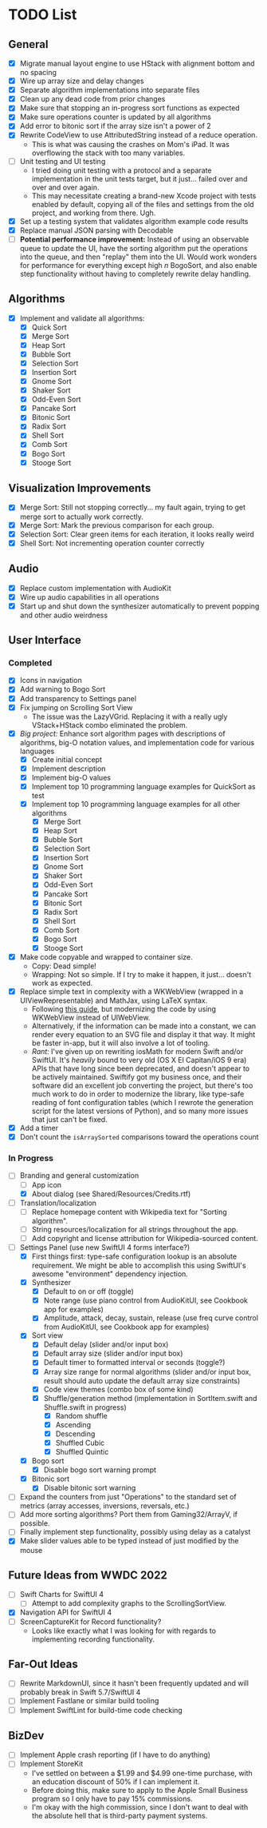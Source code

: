 # TODO List

## General

* [x] Migrate manual layout engine to use HStack with alignment bottom and no spacing
* [x] Wire up array size and delay changes
* [x] Separate algorithm implementations into separate files
* [x] Clean up any dead code from prior changes
* [x] Make sure that stopping an in-progress sort functions as expected
* [x] Make sure operations counter is updated by all algorithms
* [x] Add error to bitonic sort if the array size isn't a power of 2
* [x] Rewrite CodeView to use AttributedString instead of a reduce operation.
  * This is what was causing the crashes on Mom's iPad. It was overflowing the stack with too many variables.
* [ ] Unit testing and UI testing
  * I tried doing unit testing with a protocol and a separate implementation in the unit tests target, but it just... failed over and over and over again.
  * This may necessitate creating a brand-new Xcode project with tests enabled by default, copying all of the files and settings from the old project, and working from there. Ugh.
* [x] Set up a testing system that validates algorithm example code results
* [x] Replace manual JSON parsing with Decodable
* [ ] **Potential performance improvement:** Instead of using an observable queue to update the UI, have the sorting algorithm put the operations into the queue, and then "replay" them into the UI. Would work wonders for performance for everything except high *n* BogoSort, and also enable step functionality without having to completely rewrite delay handling.

## Algorithms

* [x] Implement and validate all algorithms:
  * [x] Quick Sort
  * [x] Merge Sort
  * [x] Heap Sort
  * [x] Bubble Sort
  * [x] Selection Sort
  * [x] Insertion Sort
  * [x] Gnome Sort
  * [x] Shaker Sort
  * [x] Odd-Even Sort
  * [x] Pancake Sort
  * [x] Bitonic Sort
  * [x] Radix Sort
  * [x] Shell Sort
  * [x] Comb Sort
  * [x] Bogo Sort
  * [x] Stooge Sort
    
## Visualization Improvements

* [x] Merge Sort: Still not stopping correctly... my fault again, trying to get merge sort to actually work correctly.
* [x] Merge Sort: Mark the previous comparison for each group.
* [x] Selection Sort: Clear green items for each iteration, it looks really weird
* [x] Shell Sort: Not incrementing operation counter correctly

## Audio

* [x] Replace custom implementation with AudioKit
* [x] Wire up audio capabilities in all operations
* [x] Start up and shut down the synthesizer automatically to prevent popping and other audio weirdness

## User Interface

### Completed

* [x] Icons in navigation
* [x] Add warning to Bogo Sort
* [x] Add transparency to Settings panel
* [x] Fix jumping on Scrolling Sort View
  * The issue was the LazyVGrid. Replacing it with a really ugly VStack+HStack combo eliminated the problem.
* [x] *Big project:* Enhance sort algorithm pages with descriptions of algorithms, big-O notation values, and implementation code for various languages
  * [x] Create initial concept
  * [x] Implement description
  * [x] Implement big-O values
  * [x] Implement top 10 programming language examples for QuickSort as test
  * [x] Implement top 10 programming language examples for all other algorithms
    * [x] Merge Sort
    * [x] Heap Sort
    * [x] Bubble Sort
    * [x] Selection Sort
    * [x] Insertion Sort
    * [x] Gnome Sort
    * [x] Shaker Sort
    * [x] Odd-Even Sort
    * [x] Pancake Sort
    * [x] Bitonic Sort
    * [x] Radix Sort
    * [x] Shell Sort
    * [x] Comb Sort
    * [x] Bogo Sort
    * [x] Stooge Sort
* [x] Make code copyable and wrapped to container size.
  * Copy: Dead simple!
  * Wrapping: Not so simple. If I try to make it happen, it just... doesn't work as expected.
* [x] Replace simple text in complexity with a WKWebView (wrapped in a UIViewRepresentable) and MathJax, using LaTeX syntax.
  * Following [this guide](https://tiborsimon.io/articles/programming/ios-mathjax-integration/), but modernizing the code by using WKWebView instead of UIWebView. 
  * Alternatively, if the information can be made into a constant, we can render every equation to an SVG file and display it that way. It might be faster in-app, but it will also involve a lot of tooling.
  * *Rant:* I've given up on rewriting iosMath for modern Swift and/or SwiftUI. It's *heavily* bound to very old (OS X El Capitan/iOS 9 era) APIs that have long since been deprecated, and doesn't appear to be actively maintained. Swiftify got my business once, and their software did an excellent job converting the project, but there's too much work to do in order to modernize the library, like type-safe reading of font configuration tables (which I rewrote the generation script for the latest versions of Python), and so many more issues that just can't be fixed.
* [x] Add a timer
* [x] Don't count the `isArraySorted` comparisons toward the operations count
  
### In Progress

* [ ] Branding and general customization
  * [ ] App icon
  * [x] About dialog (see Shared/Resources/Credits.rtf)
* [ ] Translation/localization
  * [ ] Replace homepage content with Wikipedia text for "Sorting algorithm".
  * [ ] String resources/localization for all strings throughout the app.
  * [ ] Add copyright and license attribution for Wikipedia-sourced content.
* [ ] Settings Panel (use new SwiftUI 4 forms interface?)
  * [x] First things first: type-safe configuration lookup is an absolute requirement. We might be able to accomplish this using SwiftUI's awesome "environment" dependency injection.
  * [x] Synthesizer
    * [x] Default to on or off (toggle)
    * [x] Note range (use piano control from AudioKitUI, see Cookbook app for examples)
    * [x] Amplitude, attack, decay, sustain, release (use freq curve control from AudioKitUI, see Cookbook app for examples)
  * [x] Sort view
    * [x] Default delay (slider and/or input box)
    * [x] Default array size (slider and/or input box)
    * [x] Default timer to formatted interval or seconds (toggle?)
    * [x] Array size range for normal algorithms (slider and/or input box, result should auto update the default array size constraints)
    * [x] Code view themes (combo box of some kind)
    * [x] Shuffle/generation method (implementation in SortItem.swift and Shuffle.swift in progress)
      * [x] Random shuffle
      * [x] Ascending
      * [x] Descending
      * [x] Shuffled Cubic
      * [x] Shuffled Quintic
  * [x] Bogo sort
    * [x] Disable bogo sort warning prompt
  * [x] Bitonic sort
    * [x] Disable bitonic sort warning
* [ ] Expand the counters from just "Operations" to the standard set of metrics (array accesses, inversions, reversals, etc.)
* [ ] Add more sorting algorithms? Port them from Gaming32/ArrayV, if possible.
* [ ] Finally implement step functionality, possibly using delay as a catalyst
* [x] Make slider values able to be typed instead of just modified by the mouse

## Future Ideas from WWDC 2022

* [ ] Swift Charts for SwiftUI 4
  * [ ] Attempt to add complexity graphs to the ScrollingSortView.
* [x] Navigation API for SwiftUI 4
* [ ] ScreenCaptureKit for Record functionality?
  * Looks like exactly what I was looking for with regards to implementing recording functionality.

## Far-Out Ideas

* [ ] Rewrite MarkdownUI, since it hasn't been frequently updated and will probably break in Swift 5.7/SwiftUI 4
* [ ] Implement Fastlane or similar build tooling
* [ ] Implement SwiftLint for build-time code checking

## BizDev

* [ ] Implement Apple crash reporting (if I have to do anything)
* [ ] Implement StoreKit
  * I've settled on between a $1.99 and $4.99 one-time purchase, with an education discount of 50% if I can implement it.
  * Before doing this, make sure to apply to the Apple Small Business program so I only have to pay 15% commissions.
  * I'm okay with the high commission, since I don't want to deal with the absolute hell that is third-party payment systems.
